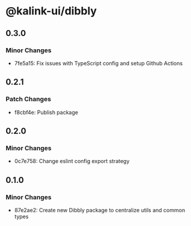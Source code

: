 # @kalink-ui/dibbly

## 0.3.0

### Minor Changes

- 7fe5a15: Fix issues with TypeScript config and setup Github Actions

## 0.2.1

### Patch Changes

- f8cbf4e: Publish package

## 0.2.0

### Minor Changes

- 0c7e758: Change eslint config export strategy

## 0.1.0

### Minor Changes

- 87e2ae2: Create new Dibbly package to centralize utils and common types
